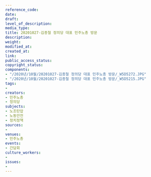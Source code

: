 ```yaml
---
reference_code: 
date: 
draft: 
level_of_description: 
media_type: 
title: 20201027-김종철 정의당 대표 민주노총 방문
description: 
weight: 
modified_at: 
created_at: 
link: 
public_access_status: 
copyright_status: 
components:
- "/2020년/10월/20201027-김종철 정의당 대표 민주노총 방문/_W5D5272.JPG"
- "/2020년/10월/20201027-김종철 정의당 대표 민주노총 방문/_W5D5215.JPG"
tags:
- 
creators:
- 민주노총
- 정의당
subjects:
- 노조탄압
- 노동안전
- 정치정책
sources:
- 
venues:
- 민주노총
events:
- 간담회
culture_workers:
- 
issues:
- 
---
```

